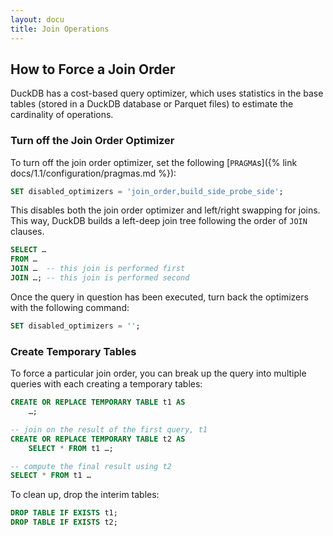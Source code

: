 ```yaml
---
layout: docu
title: Join Operations
---
```


## How to Force a Join Order

DuckDB has a cost-based query optimizer, which uses statistics in the base tables (stored in a DuckDB database or Parquet files) to estimate the cardinality of operations.

### Turn off the Join Order Optimizer

To turn off the join order optimizer, set the following [`PRAGMA`s]({% link docs/1.1/configuration/pragmas.md %}):

```sql
SET disabled_optimizers = 'join_order,build_side_probe_side';
```

This disables both the join order optimizer and left/right swapping for joins.
This way, DuckDB builds a left-deep join tree following the order of `JOIN` clauses.

```sql
SELECT …
FROM …
JOIN …  -- this join is performed first
JOIN …; -- this join is performed second

```

Once the query in question has been executed, turn back the optimizers with the following command:

```sql
SET disabled_optimizers = '';
```

### Create Temporary Tables

To force a particular join order, you can break up the query into multiple queries with each creating a temporary tables:

```sql
CREATE OR REPLACE TEMPORARY TABLE t1 AS
    …;

-- join on the result of the first query, t1
CREATE OR REPLACE TEMPORARY TABLE t2 AS
    SELECT * FROM t1 …;

-- compute the final result using t2
SELECT * FROM t1 …
```

To clean up, drop the interim tables:

```sql
DROP TABLE IF EXISTS t1;
DROP TABLE IF EXISTS t2;
```
